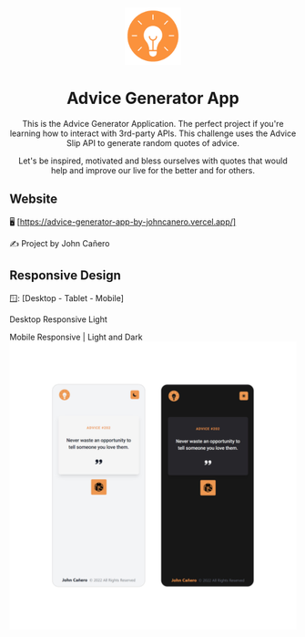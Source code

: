 <!-- markdownlint-configure-file {
  "MD013": {
    "code_blocks": false,
    "tables": false
  },
  "MD033": false,
  "MD041": false
} -->

<div align="center">
  <a href="https://advice-generator-app-by-johncanero.vercel.app/" target="_blank">
    <img alt="advice-generator-app" height="100" src="./public/images/lightbulb3.png"/>
  </a>
</div>

<div align="center">

# Advice Generator App

This is the Advice Generator Application. The perfect project if you're learning
how to interact with 3rd-party APIs. This challenge uses the Advice Slip API to
generate random quotes of advice.

Let's be inspired, motivated and bless ourselves with quotes that would help and
improve our live for the better and for others.

</div>

## Website

🖥️ [https://advice-generator-app-by-johncanero.vercel.app/]

✍️ Project by John Cañero

## Responsive Design

🪟: [Desktop - Tablet - Mobile]

Desktop Responsive Light
<!-- ![Desktop View - Advice Generator App](./public/responsive/architectureNewsDesktop.png)
Desktop Responsive Dark
![Desktop View - Advice Generator App](./public/responsive/architectureNewsWebsiteDesktopDark.jpg)
Tablet Responsive | Light and Dark
![Tablet View - Advice Generator App](./public/responsive/architectureNewsWebsiteTablet.jpg) -->
Mobile Responsive | Light and Dark
![Mobile View - Advice Generator App](./public/responsive/adviceGeneratorAppMobile.jpg)

